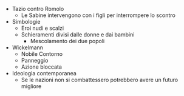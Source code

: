 - Tazio contro Romolo
	- Le Sabine intervengono con i figli per interrompere lo scontro
- Simbologie
	- Eroi nudi e scalzi
	- Schieramenti divisi dalle donne e dai bambini
		- Mescolamento dei due popoli
- Wickelmann
	- Nobile Contorno
	- Panneggio
	- Azione bloccata
- Ideologia contemporanea
	- Se le nazioni non si combattessero potrebbero avere un futuro migliore